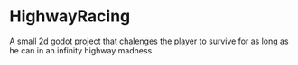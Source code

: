 # HighwayRacing

A small 2d godot project that chalenges the player to survive for as long as he can in an infinity highway madness 
